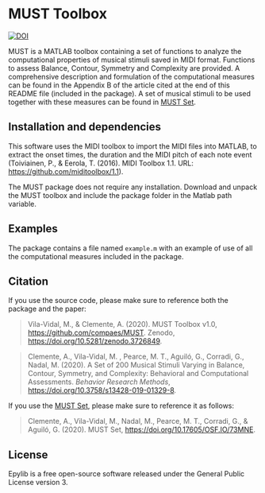 # MUST Toolbox

[![DOI](https://zenodo.org/badge/189009372.svg)](https://zenodo.org/badge/latestdoi/189009372)

MUST is a MATLAB toolbox containing a set of functions to analyze the computational properties of musical stimuli saved in MIDI format. Functions to assess Balance, Contour, Symmetry and Complexity are provided. A comprehensive description and formulation of the computational measures can be found in the Appendix B of the article cited at the end of this README file (included in the package). A set of musical stimuli to be used together with these measures can be found in <a href="https://osf.io/73mne/">MUST Set</a>.

## Installation and dependencies

This software uses the MIDI toolbox to import the MIDI files into MATLAB, to extract the onset times, the duration and the MIDI pitch of each note event (Toiviainen, P., & Eerola, T. (2016). MIDI Toolbox 1.1. URL: https://github.com/miditoolbox/1.1).

The MUST package does not require any installation. Download and unpack the MUST toolbox and include the package folder in the Matlab path variable.

## Examples

The package contains a file named `example.m` with an example of use of all the computational measures included in the package.

## Citation

If you use the source code, please make sure to reference both the package and the paper:

> Vila-Vidal, M., & Clemente, A. (2020). MUST Toolbox v1.0, https://github.com/compaes/MUST. Zenodo, https://doi.org/10.5281/zenodo.3726849.

> Clemente, A., Vila-Vidal, M. , Pearce, M. T., Aguiló, G., Corradi, G., Nadal, M. (2020). A Set of 200 Musical Stimuli Varying in Balance, Contour, Symmetry, and Complexity: Behavioral and Computational Assessments. *Behavior Research Methods*, https://doi.org/10.3758/s13428-019-01329-8.

If you use the <a href="https://osf.io/73mne/">MUST Set</a>, please make sure to reference it as follows:

> Clemente, A., Vila-Vidal, M., Nadal, M., Pearce, M. T., Corradi, G., & Aguiló, G. (2020). MUST Set, https://doi.org/10.17605/OSF.IO/73MNE.

## License

Epylib is a free open-source software released under the General Public License version 3.

